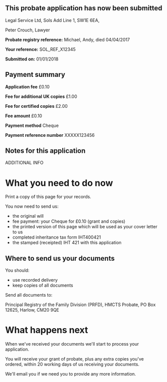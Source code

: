 This probate application has now been submitted
-------------------------------------------------

Legal Service Ltd, Sols Add Line 1, SW1E 6EA, 

Peter Crouch, Lawyer

**Probate registry reference:**
Michael, Andy, died 04/04/2017

**Your reference:** SOL_REF_X12345

**Submitted on:** 01/01/2018

Payment summary
-------------------------------------------------
**Application fee** £0.10

**Fee for additional UK copies** £1.00

**Fee for certified copies** £2.00

**Fee amount** £0.10

**Payment method** Cheque

**Payment reference number** XXXXX123456

Notes for this application
-------------------------------------------------

ADDITIONAL INFO

What you need to do now
==================================================

Print a copy of this page for your records. 
 
You now need to send us:

*   the original will
*   fee payment: your Cheque for £0.10 (grant and copies)
*   the printed version of this page which will be used as your cover letter to us
*   completed inheritance tax form IHT400421
*   the stamped (receipted) IHT 421 with this application

Where to send us your documents
-------------------------------

You should:

*   use recorded delivery
*   keep copies of all documents

Send all documents to:

Principal Registry of the Family Division (PRFD),
HMCTS Probate,
PO Box 12625,
Harlow,
CM20 9QE

What happens next
=================

When we've received your documents we'll start to process your application.

You will receive your grant of probate, plus any extra copies you've ordered, within 20 working days of us receiving your documents.

We'll email you if we need you to provide any more information.
